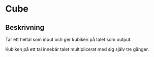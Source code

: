 # Cube

## Beskrivning

Tar ett heltal som input och ger kubiken på talet som output. 

Kubiken på ett tal innebär talet multiplicerat med sig själv tre gånger.